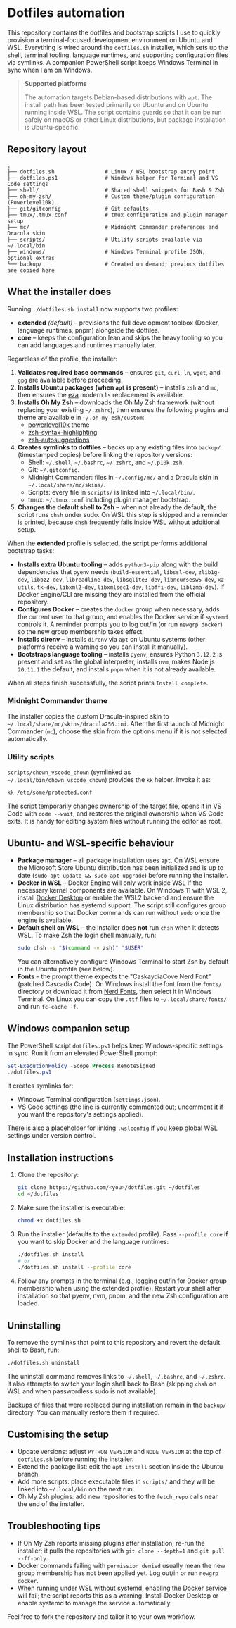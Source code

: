 # Dotfiles automation

This repository contains the dotfiles and bootstrap scripts I use to quickly
provision a terminal-focused development environment on Ubuntu and WSL.
Everything is wired around the `dotfiles.sh` installer, which sets up the shell,
terminal tooling, language runtimes, and supporting configuration files via
symlinks. A companion PowerShell script keeps Windows Terminal in sync when I am
on Windows.

> **Supported platforms**
>
> The automation targets Debian-based distributions with `apt`. The install path
> has been tested primarily on Ubuntu and on Ubuntu running inside WSL. The
> script contains guards so that it can be run safely on macOS or other Linux
> distributions, but package installation is Ubuntu-specific.

## Repository layout

```
.
├── dotfiles.sh                # Linux / WSL bootstrap entry point
├── dotfiles.ps1               # Windows helper for Terminal and VS Code settings
├── shell/                     # Shared shell snippets for Bash & Zsh
├── oh-my-zsh/                 # Custom theme/plugin configuration (Powerlevel10k)
├── git/gitconfig              # Git defaults
├── tmux/.tmux.conf            # tmux configuration and plugin manager setup
├── mc/                        # Midnight Commander preferences and Dracula skin
├── scripts/                   # Utility scripts available via ~/.local/bin
├── windows/                   # Windows Terminal profile JSON, optional extras
└── backup/                    # Created on demand; previous dotfiles are copied here
```

## What the installer does

Running `./dotfiles.sh install` now supports two profiles:

- **extended** *(default)* – provisions the full development toolbox (Docker,
  language runtimes, pnpm) alongside the dotfiles.
- **core** – keeps the configuration lean and skips the heavy tooling so you can
  add languages and runtimes manually later.

Regardless of the profile, the installer:

1. **Validates required base commands** – ensures `git`, `curl`, `ln`, `wget`,
   and `gpg` are available before proceeding.
2. **Installs Ubuntu packages (when `apt` is present)** – installs `zsh` and
   `mc`, then ensures the [eza](https://eza.rocks/) modern `ls` replacement is
   available.
3. **Installs Oh My Zsh** – downloads the Oh My Zsh framework (without replacing
   your existing `~/.zshrc`), then ensures the following plugins and theme are
   available in `~/.oh-my-zsh/custom`:
   - [powerlevel10k](https://github.com/romkatv/powerlevel10k) theme
   - [zsh-syntax-highlighting](https://github.com/zsh-users/zsh-syntax-highlighting)
   - [zsh-autosuggestions](https://github.com/zsh-users/zsh-autosuggestions)
4. **Creates symlinks to dotfiles** – backs up any existing files into
   `backup/` (timestamped copies) before linking the repository versions:
   - Shell: `~/.shell`, `~/.bashrc`, `~/.zshrc`, and `~/.p10k.zsh`.
   - Git: `~/.gitconfig`.
   - Midnight Commander: files in `~/.config/mc/` and a Dracula skin in
     `~/.local/share/mc/skins/`.
   - Scripts: every file in `scripts/` is linked into `~/.local/bin/`.
   - tmux: `~/.tmux.conf` including plugin manager bootstrap.
5. **Changes the default shell to Zsh** – when not already the default, the
   script runs `chsh` under sudo. On WSL this step is skipped and a reminder is
   printed, because `chsh` frequently fails inside WSL without additional setup.

When the **extended** profile is selected, the script performs additional
bootstrap tasks:

- **Installs extra Ubuntu tooling** – adds `python3-pip` along with the build
  dependencies that `pyenv` needs (`build-essential`, `libssl-dev`, `zlib1g-dev`,
  `libbz2-dev`, `libreadline-dev`, `libsqlite3-dev`, `libncursesw5-dev`,
  `xz-utils`, `tk-dev`, `libxml2-dev`, `libxmlsec1-dev`, `libffi-dev`,
  `liblzma-dev`). If Docker Engine/CLI are missing they are installed from the
  official repository.
- **Configures Docker** – creates the `docker` group when necessary, adds the
  current user to that group, and enables the Docker service if `systemd`
  controls it. A reminder prompts you to log out/in (or run `newgrp docker`) so
  the new group membership takes effect.
- **Installs direnv** – installs `direnv` via `apt` on Ubuntu systems (other
  platforms receive a warning so you can install it manually).
- **Bootstraps language tooling** – installs `pyenv`, ensures Python `3.12.2`
  is present and set as the global interpreter, installs `nvm`, makes Node.js
  `20.11.1` the default, and installs `pnpm` when it is not already available.

When all steps finish successfully, the script prints `Install complete`.

### Midnight Commander theme

The installer copies the custom Dracula-inspired skin to
`~/.local/share/mc/skins/dracula256.ini`. After the first launch of Midnight
Commander (`mc`), choose the skin from the options menu if it is not selected
automatically.

### Utility scripts

`scripts/chown_vscode_chown` (symlinked as `~/.local/bin/chown_vscode_chown`)
provides the `kk` helper. Invoke it as:

```bash
kk /etc/some/protected.conf
```

The script temporarily changes ownership of the target file, opens it in VS Code
with `code --wait`, and restores the original ownership when VS Code exits. It is
handy for editing system files without running the editor as root.

## Ubuntu- and WSL-specific behaviour

- **Package manager** – all package installation uses `apt`. On WSL ensure the
  Microsoft Store Ubuntu distribution has been initialized and is up to date
  (`sudo apt update && sudo apt upgrade`) before running the installer.
- **Docker in WSL** – Docker Engine will only work inside WSL if the necessary
  kernel components are available. On Windows 11 with WSL 2, install
  [Docker Desktop](https://www.docker.com/products/docker-desktop/) or enable the
  WSL2 backend and ensure the Linux distribution has systemd support. The script
  still configures group membership so that Docker commands can run without
  `sudo` once the engine is available.
- **Default shell on WSL** – the installer does **not** run `chsh` when it
  detects WSL. To make Zsh the login shell manually, run:
  ```bash
  sudo chsh -s "$(command -v zsh)" "$USER"
  ```
  You can alternatively configure Windows Terminal to start Zsh by default in
  the Ubuntu profile (see below).
- **Fonts** – the prompt theme expects the "CaskaydiaCove Nerd Font" (patched
  Cascadia Code). On Windows install the font from the `fonts/` directory or
  download it from [Nerd Fonts](https://www.nerdfonts.com/font-downloads), then
  select it in Windows Terminal. On Linux you can copy the `.ttf` files to
  `~/.local/share/fonts/` and run `fc-cache -f`.

## Windows companion setup

The PowerShell script `dotfiles.ps1` helps keep Windows-specific settings in
sync. Run it from an elevated PowerShell prompt:

```powershell
Set-ExecutionPolicy -Scope Process RemoteSigned
./dotfiles.ps1
```

It creates symlinks for:

- Windows Terminal configuration (`settings.json`).
- VS Code settings (the line is currently commented out; uncomment it if you
  want the repository's settings applied).

There is also a placeholder for linking `.wslconfig` if you keep global WSL
settings under version control.

## Installation instructions

1. Clone the repository:
   ```bash
   git clone https://github.com/<you>/dotfiles.git ~/dotfiles
   cd ~/dotfiles
   ```
2. Make sure the installer is executable:
   ```bash
   chmod +x dotfiles.sh
   ```
3. Run the installer (defaults to the `extended` profile). Pass
   `--profile core` if you want to skip Docker and the language runtimes:
   ```bash
   ./dotfiles.sh install
   # or
   ./dotfiles.sh install --profile core
   ```
4. Follow any prompts in the terminal (e.g., logging out/in for Docker group
   membership when using the extended profile). Restart your shell after
   installation so that pyenv, nvm, pnpm, and the new Zsh configuration are
   loaded.

## Uninstalling

To remove the symlinks that point to this repository and revert the default
shell to Bash, run:

```bash
./dotfiles.sh uninstall
```

The uninstall command removes links to `~/.shell`, `~/.bashrc`, and `~/.zshrc`.
It also attempts to switch your login shell back to Bash (skipping `chsh` on
WSL and when passwordless sudo is not available).

Backups of files that were replaced during installation remain in the
`backup/` directory. You can manually restore them if required.

## Customising the setup

- Update versions: adjust `PYTHON_VERSION` and `NODE_VERSION` at the top of
  `dotfiles.sh` before running the installer.
- Extend the package list: edit the `apt install` section inside the Ubuntu
  branch.
- Add more scripts: place executable files in `scripts/` and they will be linked
  into `~/.local/bin` on the next run.
- Oh My Zsh plugins: add new repositories to the `fetch_repo` calls near the end
  of the installer.

## Troubleshooting tips

- If Oh My Zsh reports missing plugins after installation, re-run the installer;
  it pulls the repositories with `git clone --depth=1` and `git pull --ff-only`.
- Docker commands failing with `permission denied` usually mean the new group
  membership has not been applied yet. Log out/in or run `newgrp docker`.
- When running under WSL without systemd, enabling the Docker service will fail;
  the script reports this as a warning. Install Docker Desktop or enable systemd
  to manage the service automatically.

Feel free to fork the repository and tailor it to your own workflow.

